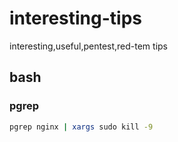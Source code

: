 # interesting-tips
interesting,useful,pentest,red-tem tips
## bash 
### pgrep
```bash
pgrep nginx | xargs sudo kill -9
```
